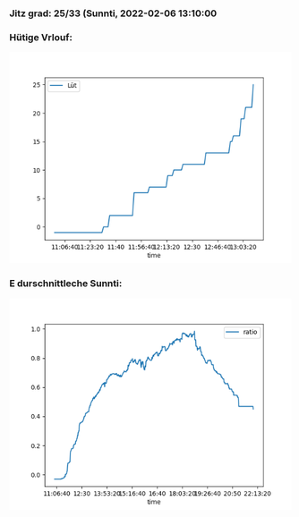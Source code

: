 ### Jitz grad: 25/33 (Sunnti, 2022-02-06 13:10:00

### Hütige Vrlouf:
![Graph](Today.png)

### E durschnittleche Sunnti:
![Graph](Sunnti.png)